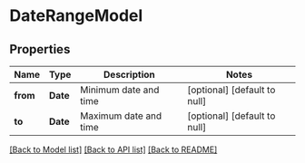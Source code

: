 # DateRangeModel
## Properties

| Name | Type | Description | Notes |
|------------ | ------------- | ------------- | -------------|
| **from** | **Date** | Minimum date and time | [optional] [default to null] |
| **to** | **Date** | Maximum date and time | [optional] [default to null] |

[[Back to Model list]](../README.md#documentation-for-models) [[Back to API list]](../README.md#documentation-for-api-endpoints) [[Back to README]](../README.md)


